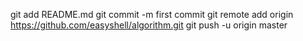 git add README.md
git commit -m first commit
git remote add origin https://github.com/easyshell/algorithm.git
git push -u origin master
